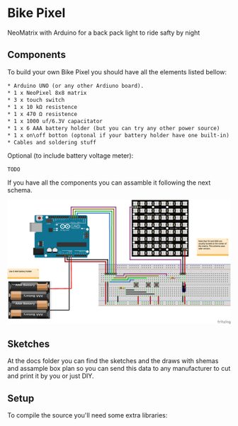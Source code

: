 # Bike Pixel

NeoMatrix with Arduino for a back pack light to ride safty by night

## Components

To build your own Bike Pixel you should have all the elements listed bellow:

    * Arduino UNO (or any other Ardiuno board).
    * 1 x NeoPixel 8x8 matrix
    * 3 x touch switch
    * 1 x 10 kΩ resistence
    * 1 x 470 Ω resistence
    * 1 x 1000 uf/6.3V capacitator
    * 1 x 6 AAA battery holder (but you can try any other power source)
    * 1 x on\off botton (optonal if your battery holder have one built-in)
    * Cables and soldering stuff

Optional (to include battery voltage meter):

    TODO
    
If you have all the components you can assamble it following the next schema.

![BikePixel schema](https://github.com/kstopa/bikepixel/blob/master/docs/BikePixel%20sketch_protoboard.png "BikePixel sketch")

    
## Sketches
At the docs folder you can find the sketches and the draws with shemas and assample box plan so you can send this data to any manufacturer to cut and print it by you or just DIY.


## Setup

To compile the source you'll need some extra libraries:


